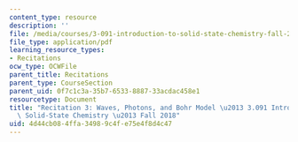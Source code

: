 ```yaml
---
content_type: resource
description: ''
file: /media/courses/3-091-introduction-to-solid-state-chemistry-fall-2018/4d44cb084ffa34989c4fe75e4f8d4c47_MIT3_091F18_REC3.pdf
file_type: application/pdf
learning_resource_types:
- Recitations
ocw_type: OCWFile
parent_title: Recitations
parent_type: CourseSection
parent_uid: 0f7c1c3a-35b7-6533-8887-33acdac458e1
resourcetype: Document
title: "Recitation 3: Waves, Photons, and Bohr Model \u2013 3.091 Introduction to\
  \ Solid-State Chemistry \u2013 Fall 2018"
uid: 4d44cb08-4ffa-3498-9c4f-e75e4f8d4c47
---
```

